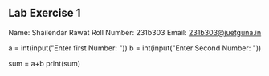 ## Lab Exercise 1
Name: Shailendar Rawat
Roll Number: 231b303
Email: 231b303@juetguna.in

<Solution code to part F>

a = int(input("Enter first Number: "))
b = int(input("Enter Second Number: "))


sum = a+b
print(sum)